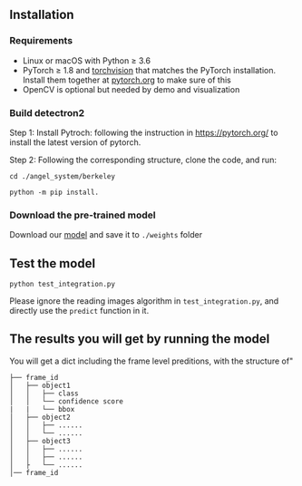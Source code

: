 ## Installation

### Requirements
- Linux or macOS with Python ≥ 3.6
- PyTorch ≥ 1.8 and [torchvision](https://github.com/pytorch/vision/) that matches the PyTorch installation.
  Install them together at [pytorch.org](https://pytorch.org) to make sure of this
- OpenCV is optional but needed by demo and visualization


### Build detectron2 
Step 1: Install Pytroch: following the instruction in https://pytorch.org/ to install the latest version of pytorch.

Step 2: Following the corresponding structure, clone the code, and run:
```
cd ./angel_system/berkeley

python -m pip install.
```

### Download the pre-trained model

Download our [model](https://drive.google.com/file/d/1CfOVLWW7HPLQmndgJ15C70QgjV8UTYJu/view?usp=sharing) and save it to ```./weights``` folder

## Test the model

```
python test_integration.py
```

Please ignore the reading images algorithm in ```test_integration.py```, and directly use the ```predict``` function in it.


## The results you will get by running the model

You will get a dict including the frame level preditions, with the structure of"


```
├── frame_id
│   ├── object1
│   │   ├── class
│   │   └── confidence score
|   |   └── bbox
│   ├── object2
│   │   ├── ......
│   │   └── ......
│   ├── object3
│   │   ├── ......
│   │   ├── ......
│   ├   └── ......
│── frame_id

```

